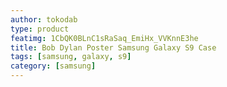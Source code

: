 ```yaml
---
author: tokodab
type: product
featimg: 1CbQK0BLnC1sRaSaq_EmiHx_VVKnnE3he
title: Bob Dylan Poster Samsung Galaxy S9 Case
tags: [samsung, galaxy, s9]
category: [samsung]
---
```

